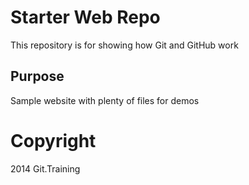# Starter Web Repo

This repository is for showing how Git and GitHub work

## Purpose

Sample website with plenty of files for demos

# Copyright

2014 Git.Training
